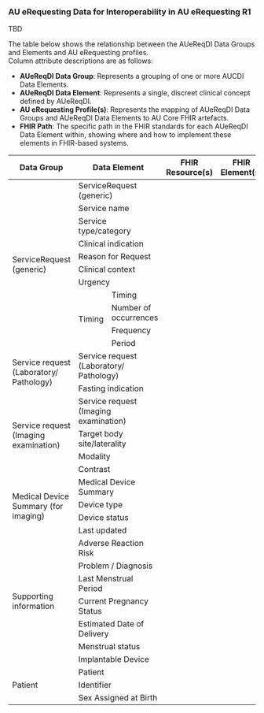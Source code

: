 ### AU eRequesting Data for Interoperability in AU eRequesting R1

TBD

The table below shows the relationship between the AUeReqDI Data Groups and Elements and AU eRequesting profiles.<br/>
Column attribute descriptions are as follows:
- <b>AUeReqDI Data Group</b>: Represents a grouping of one or more AUCDI Data Elements.
- <b>AUeReqDI Data Element</b>: Represents a single, discreet clinical concept defined by AUeReqDI.
- <b>AU eRequesting Profile(s)</b>: Represents the mapping of AUeReqDI Data Groups and AUeReqDI Data Elements to AU Core FHIR artefacts.
- <b>FHIR Path</b>: The specific path in the FHIR standards for each AUeReqDI Data Element within, showing where and how to implement these elements in FHIR-based systems. 

<table><thead>
  <tr>
    <th>Data Group</th>
    <th colspan="3">Data Element</th>
    <th>FHIR Resource(s)</th>
    <th>FHIR Element(s)</th>
  </tr></thead>
<tbody>
  <tr>
    <td rowspan="11">ServiceRequest (generic)<br> </td>
    <td colspan="3">ServiceRequest (generic)</td>
    <td></td>
    <td></td>
  </tr>
  <tr>
    <td colspan="3">Service name</td>
    <td></td>
    <td></td>
  </tr>
  <tr>
    <td colspan="3">Service type/category</td>
    <td></td>
    <td></td>
  </tr>
  <tr>
    <td colspan="3">Clinical indication</td>
    <td></td>
    <td></td>
  </tr>
  <tr>
    <td colspan="3">Reason for Request</td>
    <td></td>
    <td></td>
  </tr>
  <tr>
    <td colspan="3">Clinical context</td>
    <td></td>
    <td></td>
  </tr>
  <tr>
    <td colspan="3">Urgency</td>
    <td></td>
    <td></td>
  </tr>
  <tr>
    <td colspan="2" rowspan="4">Timing</td>
    <td>Timing</td>
    <td></td>
    <td></td>
  </tr>
  <tr>
    <td>Number of occurrences</td>
    <td></td>
    <td></td>
  </tr>
  <tr>
    <td>Frequency</td>
    <td></td>
    <td></td>
  </tr>
  <tr>
    <td>Period</td>
    <td></td>
    <td></td>
  </tr>
  <tr>
    <td rowspan="2">Service request (Laboratory/ Pathology)</td>
    <td colspan="3">Service request (Laboratory/ Pathology)</td>
    <td></td>
    <td></td>
  </tr>
  <tr>
    <td colspan="3">Fasting indication</td>
    <td></td>
    <td></td>
  </tr>
  <tr>
    <td rowspan="4">Service request (Imaging examination)</td>
    <td colspan="3">Service request (Imaging examination)</td>
    <td></td>
    <td></td>
  </tr>
  <tr>
    <td colspan="3">Target body site/laterality</td>
    <td></td>
    <td></td>
  </tr>
  <tr>
    <td colspan="3">Modality</td>
    <td></td>
    <td></td>
  </tr>
  <tr>
    <td colspan="3">Contrast</td>
    <td></td>
    <td></td>
  </tr>
  <tr>
    <td rowspan="4">Medical Device Summary (for imaging)</td>
    <td colspan="3">Medical Device Summary</td>
    <td></td>
    <td></td>
  </tr>
  <tr>
    <td colspan="3">Device type</td>
    <td></td>
    <td></td>
  </tr>
  <tr>
    <td colspan="3">Device status</td>
    <td></td>
    <td></td>
  </tr>
  <tr>
    <td colspan="3">Last updated</td>
    <td></td>
    <td></td>
  </tr>
  <tr>
    <td rowspan="7">Supporting information</td>
    <td colspan="3">Adverse Reaction Risk</td>
    <td></td>
    <td></td>
  </tr>
  <tr>
    <td colspan="3">Problem / Diagnosis</td>
    <td></td>
    <td></td>
  </tr>
  <tr>
    <td colspan="3">Last Menstrual Period</td>
    <td></td>
    <td></td>
  </tr>
  <tr>
    <td colspan="3">Current Pregnancy Status</td>
    <td></td>
    <td></td>
  </tr>
  <tr>
    <td colspan="3">Estimated Date of Delivery</td>
    <td></td>
    <td></td>
  </tr>
  <tr>
    <td colspan="3">Menstrual status</td>
    <td></td>
    <td></td>
  </tr>
  <tr>
    <td colspan="3">Implantable Device</td>
    <td></td>
    <td></td>
  </tr>
  <tr>
    <td rowspan="3">Patient</td>
    <td colspan="3">Patient</td>
    <td></td>
    <td></td>
  </tr>
  <tr>
    <td colspan="3">Identifier</td>
    <td></td>
    <td></td>
  </tr>
  <tr>
    <td colspan="3">Sex Assigned at Birth</td>
    <td></td>
    <td></td>
  </tr>
</tbody></table>


